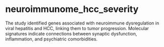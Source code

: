 # neuroimmunome_hcc_severity
The study identified genes associated with neuroimmune dysregulation in viral hepatitis and HCC, linking them to tumor progression. Molecular signatures indicate connections between synaptic dysfunction, inflammation, and psychiatric comorbidities.
